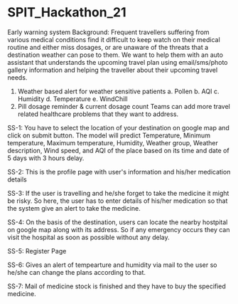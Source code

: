 # SPIT_Hackathon_21
Early warning system
Background: Frequent travellers suffering from various medical conditions find
it difficult to keep watch on their medical routine and either miss dosages, or are
unaware of the threats that a destination weather can pose to them. We want to
help them with an auto assistant that understands the upcoming travel plan
using email/sms/photo gallery information and helping the traveller about their
upcoming travel needs.
1. Weather based alert for weather sensitive patients
a. Pollen
b. AQI
c. Humidity
d. Temperature
e. WindChill
2. Pill dosage reminder & current dosage count
Teams can add more travel related healthcare problems that they want to
address.

SS-1: You have to select the location of your destination on google map and click on submit button. The model will predict Temperature, Minimum temperature, Maximum temperature, Humidity, Weather group, Weather description, Wind speed, and AQI of the place based on its time and date of 5 days with 3 hours delay.

SS-2: This is the profile page with user's information and his/her medication details

SS-3: If the user is travelling and he/she forget to take the medicine it might be risky. So here, the user has to enter details of his/her medication so that the system give an alert to take the medicine.

SS-4: On the basis of the destination, users can locate the nearby hostpital on google map along with its address. So if any emergency occurs they can visit the hospital as soon as possible without any delay.

SS-5: Register Page

SS-6: Gives an alert of tempearture and humidity via mail to the user so he/she can change the plans according to that.

SS-7: Mail of medicine stock is finished and they have to buy the specified medicine.
